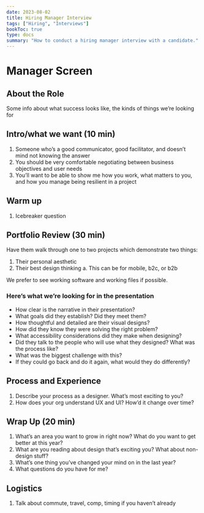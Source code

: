 ```yaml
---
date: 2023-08-02
title: Hiring Manager Interview
tags: ["Hiring", "Interviews"]
bookToc: true
type: docs
summary: "How to conduct a hiring manager interview with a candidate."
---
```

# Manager Screen
## About the Role
Some info about what success looks like, the kinds of things we’re looking for
## Intro/what we want (10 min)
1. Someone who’s a good communicator, good facilitator, and doesn’t mind not knowing the answer
2. You should be very comfortable negotiating between business objectives and user needs
3. You’ll want to be able to show me how you work, what matters to you, and how you manage being resilient in a project
## Warm up
1. Icebreaker question
## Portfolio Review (30 min)
Have them walk through one to two projects which demonstrate two things:
1. Their personal aesthetic
2. Their best design thinking
	a. This can be for mobile, b2c, or b2b

We prefer to see working software and working files if possible.
### Here’s what we’re looking for in the presentation

- How clear is the narrative in their presentation?
- What goals did they establish? Did they meet them?
- How thoughtful and detailed are their visual designs?
- How did they know they were solving the right problem?
- What accessibility considerations did they make when designing?
- Did they talk to the people who will use what they designed? What was the process like?
- What was the biggest challenge with this?
- If they could go back and do it again, what would they do differently?
## Process and Experience
1. Describe your process as a designer. What’s most exciting to you?
2. How does your org understand UX and UI? How’d it change over time?
## Wrap Up (20 min)
1. What’s an area you want to grow in right now? What do you want to get better at this year?
2. What are you reading about design that’s exciting you? What about non-design stuff?
3. What’s one thing you’ve changed your mind on in the last year?
4. What questions do you have for me?
## Logistics
1. Talk about commute, travel, comp, timing if you haven’t already
